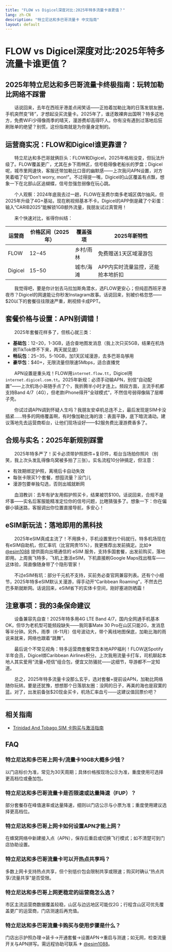 ```yaml
---
title: "FLOW vs Digicel深度对比:2025年特多流量卡谁更值？"
lang: zh-CN
description: "特立尼达和多巴哥流量卡 中文指南"
layout: default
---
```

# FLOW vs Digicel深度对比:2025年特多流量卡谁更值？

## 2025年特立尼达和多巴哥流量卡终极指南：玩转加勒比网络不踩雷

　　话说回来，去年在西班牙港差点闹笑话——正拍着加勒比海的日落发朋友圈，手机突然变“砖”，才想起没买流量卡。2025年了，谁还敢裸奔出国啊？特多这地方，免费WiFi少得像雨季的晴天，漫游费却高得吓人。你有没有遇到过落地后狂刷账单的绝望？别慌，这份指南就是为你量身定制的。

## 运营商实况：FLOW和Digicel谁更靠谱？

　　特立尼达和多巴哥就俩巨头：FLOW和Digicel，2025年格局没变，但玩法升级了。FLOW覆盖更广，尤其在乡下雨林区，信号稳得像老船长的罗盘；Digicel呢，城市里网速快，客服还带加勒比口音的幽默感——上次我问APN设置，对方笑着唱了句“Don’t worry, mon!”。不过得提一嘴，Digicel的山区覆盖有点飘，想象一下在北部山区追蝴蝶，信号忽强忽弱像在玩心跳。

　　个人观察：2024年底我去过一趟，FLOW在圣费尔南多老城区偶尔抽风，但2025年升级了4G+基站，现在刷视频基本不卡。Digicel的APP倒是藏了个彩蛋：输入“CARIB2025”能解锁1GB额外流量，我朋友试过真管用！

　　来个快速对比，省得你纠结：

| 运营商 | 价格区间（2025年） | 覆盖强项 | 2025年新特性 |
|---------|-------------------|----------|--------------|
| FLOW | $12-$45 | 乡村/雨林 | 免费赠送1天区域漫游包 |
| Digicel | $15-$50 | 城市/海滩 | APP内实时流量监控，还能抢本地折扣 |

　　我觉得吧，要是你计划去马拉加斯角潜水，选FLOW更安心；但纯逛西班牙港夜市？Digicel的网速能让你秒发Instagram故事。话说回来，别被价格忽悠——$20以下的套餐往往限速严重，刷视频卡成PPT。

## 套餐价格与设置：APN别调错！

　　2025年套餐花样多了，但核心就三类：  
  - **基础包**：$12-$20，1-3GB，适合查地图发消息（我上次只买5GB，结果在机场刷TikTok停不下来，两天就见底）  
  - **畅玩包**：$25-$35，5-10GB，加1天区域漫游，去多巴哥岛够用  
  - **豪华包**：$40+，无限流量但限速5Mbps，适合直播党  

　　APN设置是重头戏！FLOW用`internet.flow.tt`，Digicel用`internet.digicel.com.tt`。2025年新规：必须手动输APN，别信“自动配置”——上次机场小哥随手点了个，我折腾半小时才连上。频段方面，主流手机都支持Band 4/7（4G），但老款iPhone得开“全球模式”，不然信号弱得像隔了层椰子壳。

　　你试过调APN调到怀疑人生吗？我朋友安卓机总连不上，最后发现是SIM卡没插紧……特多的网络覆盖啊，有时像加勒比海的浪：表面平静，底下暗流涌动。建议落地先去运营商柜台，让他们现场设好——$2服务费比漫游费香多了。

## 合规与实名：2025年新规别踩雷

　　2025年特多严了！买卡必须带护照原件+复印件，柜台当场拍你照片（别笑，我上次头发乱得像鸟窝被多拍了三张）。实名流程10分钟搞定，但注意：  
  - 有效期绑定护照，离境后卡自动失效  
  - 每张卡限买1个套餐，想囤流量？没门儿  
  - 漫游包要单独勾选，否则出城就断网  

　　血泪教训：去年有驴友用假护照买卡，结果被罚$100。话说回来，合规不是坏事——实名后客服能精准定位你的信号问题，比瞎猜强多了。想象一下：你在偏僻小镇迷路，客服调出你位置直接导航，多安心！

## eSIM新玩法：落地即用的黑科技

　　2025年eSIM真成主流了！不用换卡，手机设置里扫个码就行。特多机场现在有eSIM自助机，但汇率坑（比官网贵15%），我更推荐出发前搞定。比如✈ [@esim1088](https://t.me/s/esim1088) 提供面向出境通信的 eSIM 服务，支持多国套餐，出发前购买，落地即用。上周我飞特多，飞机上激活eSIM，下机直接刷Google Maps找出租车——这体验，简直像随身带了个隐形管家！

　　不过eSIM有坑：部分千元机不支持，买前务必查官网兼容列表。还有个小细节，2025年特多eSIM默认关漫游，得手动开“Caribbean Roaming”，不然去巴巴多斯就断网。话说回来，eSIM省下的实体卡空间，刚好塞进防晒霜！

## 注意事项：我的3条保命建议

　　设备兼容先自查！2025年特多用4G LTE Band 4/7，国内全网通手机基本OK，但华为老机型可能频段缺失——我同事Mate 30 Pro在山区只能2G，发消息等半分钟。另外，雨季（6-11月）信号波动大，带个离线地图保底，加勒比海的雨说来就来，网络也跟着“跳舞”。

　　最后说个不常见视角：特多运营商套餐常含本地APP福利！FLOW送Spotify半年会员，Digicel绑Caribbean Airlines积分。上次我用流量卡打车，司机聊起本地人其实爱用“流量+短信”组合包，便宜又防骚扰——这细节，导游都不一定知道。

　　总之，2025年特多流量卡没那么玄乎，选对套餐+提前设APN，加勒比网络随你玩转。要是还犹豫，想想那个日落朋友圈：没网的日子，再美的海也是寂寞的蓝。对了，出发前备张$20现金买卡，机场汇率血亏——这建议值回票价吧？

<!-- crosslink -->
---

## 相关指南

- [Trinidad And Tobago SIM 卡购买与激活指南](https://faciylike.github.io/trinidad-and-tobago-sim-guides)

<!-- BEGIN_TRINIDAD_AND_TOBAGO_FAQ -->
## FAQ

### 特立尼达和多巴哥上网卡/流量卡10GB大概多少钱？
以门店标价为准，常见为30天周期；具体价格按现场公示为准，重度使用可选择更高档位或叠加包。

### 特立尼达和多巴哥流量卡是否限速或达量降速（FUP）？
部分套餐存在峰值速率或达量降速，细则以门店公示与小票为准；重度使用建议选择更高档位。

### 特立尼达和多巴哥上网卡如何设置APN才能上网？
在蜂窝网络中新建接入点（APN），保存后重启或切换飞行模式；如不清楚可到门店协助设置。

### 特立尼达和多巴哥流量卡可以开热点共享吗？
多数上网卡支持热点共享，但个别低价包会限制共享或限速；购买时确认“热点共享/流量共享”是否受限。

### 特立尼达和多巴哥上网更稳定的运营商怎么选？
市区主流运营商数据覆盖较稳，山区与边远地区可能仅2G；行程含山区可优先覆盖更广的运营商，门店测速后再充值。

### 特立尼达和多巴哥流量卡购买与使用步骤是什么？
门店出示护照办理→装卡→开通套餐→设置APN→重启与测速；如无网，检查流量开关与APN拼写。需远程协助可联系 ✈ [@esim1088](https://t.me/s/esim1088)。

<script type="application/ld+json">
{"@context": "https://schema.org", "@type": "FAQPage", "mainEntity": [{"@type": "Question", "name": "特立尼达和多巴哥上网卡/流量卡10GB大概多少钱？", "acceptedAnswer": {"@type": "Answer", "text": "以门店标价为准，常见为30天周期；具体价格按现场公示为准，重度使用可选择更高档位或叠加包。"}}, {"@type": "Question", "name": "特立尼达和多巴哥流量卡是否限速或达量降速（FUP）？", "acceptedAnswer": {"@type": "Answer", "text": "部分套餐存在峰值速率或达量降速，细则以门店公示与小票为准；重度使用建议选择更高档位。"}}, {"@type": "Question", "name": "特立尼达和多巴哥上网卡如何设置APN才能上网？", "acceptedAnswer": {"@type": "Answer", "text": "在蜂窝网络中新建接入点（APN），保存后重启或切换飞行模式；如不清楚可到门店协助设置。"}}, {"@type": "Question", "name": "特立尼达和多巴哥流量卡可以开热点共享吗？", "acceptedAnswer": {"@type": "Answer", "text": "多数上网卡支持热点共享，但个别低价包会限制共享或限速；购买时确认“热点共享/流量共享”是否受限。"}}, {"@type": "Question", "name": "特立尼达和多巴哥上网更稳定的运营商怎么选？", "acceptedAnswer": {"@type": "Answer", "text": "市区主流运营商数据覆盖较稳，山区与边远地区可能仅2G；行程含山区可优先覆盖更广的运营商，门店测速后再充值。"}}, {"@type": "Question", "name": "特立尼达和多巴哥流量卡购买与使用步骤是什么？", "acceptedAnswer": {"@type": "Answer", "text": "门店出示护照办理→装卡→开通套餐→设置APN→重启与测速；如无网，检查流量开关与APN拼写。需远程协助可联系 ✈ @esim1088。"}}]}
</script>
<!-- END_TRINIDAD_AND_TOBAGO_FAQ -->
